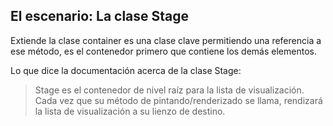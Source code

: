 ## El escenario: La clase Stage

Extiende la clase container es una clase clave permitiendo una referencia a ese método, es el contenedor primero que contiene los demás elementos.

Lo que dice la documentación acerca de la clase Stage:

> Stage es el contenedor de nivel raíz para la lista de visualización. Cada vez que su método de pintando/renderizado se llama, rendizará la lista de visualización a su lienzo de destino.